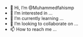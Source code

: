 - 👋 Hi, I’m @Muhammedfahismp
- 👀 I’m interested in ...
- 🌱 I’m currently learning ...
- 💞️ I’m looking to collaborate on ...
- 📫 How to reach me ...

<!---
Muhammedfahismp/Muhammedfahismp is a ✨ special ✨ repository because its `README.md` (this file) appears on your GitHub profile.
You can click the Preview link to take a look at your changes.
--->
